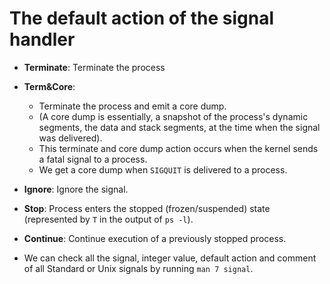 # The default action of the signal handler

- **Terminate**: Terminate the process
- **Term&Core**: 
  - Terminate the process and emit a core dump. 
  - (A core dump is essentially, a snapshot of the process's dynamic segments, the data and stack segments, at the time when the signal was delivered). 
  - This terminate and core dump action occurs when the kernel sends a fatal signal to a process.
  - We get a core dump when `SIGQUIT` is delivered to a process.
- **Ignore**: Ignore the signal.
- **Stop**: Process enters the stopped (frozen/suspended) state (represented by `T` in the output of `ps -l`).
- **Continue**: Continue execution of a previously stopped process.



- We can check all the signal, integer value, default action and comment of all Standard or Unix signals by running `man 7 signal`.